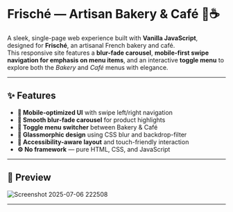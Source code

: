 # Frisché — Artisan Bakery & Café 🍰☕

A sleek, single-page web experience built with **Vanilla JavaScript**, designed for **Frisché**, an artisanal French bakery and café.  
This responsive site features a **blur-fade carousel**, **mobile-first swipe navigation for emphasis on menu items**, and an interactive **toggle menu** to explore both the *Bakery* and *Café* menus with elegance.

---

## ✨ Features

- **📱 Mobile-optimized UI** with swipe left/right navigation
- **💫 Smooth blur-fade carousel** for product highlights
- **🍞 Toggle menu switcher** between Bakery & Café
- **🌙 Glassmorphic design** using CSS blur and backdrop-filter
- **🧠 Accessibility-aware layout** and touch-friendly interaction
- **⚙️ No framework** — pure HTML, CSS, and JavaScript

---

## 📸 Preview

![Screenshot 2025-07-06 222508](https://github.com/user-attachments/assets/afcc7796-dc23-4342-a4ca-e8b21909a514)


---
